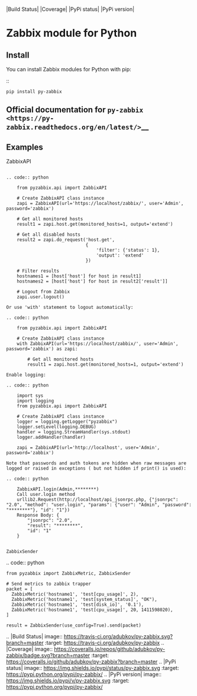 |Build Status| |Coverage| |PyPi status| |PyPi version|

Zabbix module for Python
========================

Install
-------

You can install Zabbix modules for Python with pip:

::

    pip install py-zabbix

Official documentation for `py-zabbix <https://py-zabbix.readthedocs.org/en/latest/>`__
--------------------------------------------------------------------------------------

Examples
--------

ZabbixAPI
~~~~~~~~~

.. code:: python

    from pyzabbix.api import ZabbixAPI

    # Create ZabbixAPI class instance
    zapi = ZabbixAPI(url='https://localhost/zabbix/', user='Admin', password='zabbix')

    # Get all monitored hosts
    result1 = zapi.host.get(monitored_hosts=1, output='extend')

    # Get all disabled hosts
    result2 = zapi.do_request('host.get',
                              {
                                  'filter': {'status': 1},
                                  'output': 'extend'
                              })

    # Filter results
    hostnames1 = [host['host'] for host in result1]
    hostnames2 = [host['host'] for host in result2['result']]

    # Logout from Zabbix
    zapi.user.logout()

Or use 'with' statement to logout automatically:

.. code:: python

    from pyzabbix.api import ZabbixAPI

    # Create ZabbixAPI class instance
    with ZabbixAPI(url='https://localhost/zabbix/', user='Admin', password='zabbix') as zapi:

        # Get all monitored hosts
        result1 = zapi.host.get(monitored_hosts=1, output='extend')

Enable logging:

.. code:: python

    import sys
    import logging
    from pyzabbix.api import ZabbixAPI

    # Create ZabbixAPI class instance
    logger = logging.getLogger("pyzabbix")
    logger.setLevel(logging.DEBUG)
    handler = logging.StreamHandler(sys.stdout)
    logger.addHandler(handler)

    zapi = ZabbixAPI(url='http://localhost', user='Admin', password='zabbix')

Note that passwords and auth tokens are hidden when raw messages are logged or raised in exceptions ( but not hidden if print() is used):

.. code:: python

    ZabbixAPI.login(Admin,********)
    Call user.login method
    urllib2.Request(http://localhost/api_jsonrpc.php, {"jsonrpc": "2.0", "method": "user.login", "params": {"user": "Admin", "password": "********"}, "id": "1"})
    Response Body: {
        "jsonrpc": "2.0",
        "result": "********",
        "id": "1"
    }


ZabbixSender
~~~~~~~~~~~~

.. code:: python

    from pyzabbix import ZabbixMetric, ZabbixSender

    # Send metrics to zabbix trapper
    packet = [
      ZabbixMetric('hostname1', 'test[cpu_usage]', 2),
      ZabbixMetric('hostname1', 'test[system_status]', "OK"),
      ZabbixMetric('hostname1', 'test[disk_io]', '0.1'),
      ZabbixMetric('hostname1', 'test[cpu_usage]', 20, 1411598020),
    ]

    result = ZabbixSender(use_config=True).send(packet)

.. |Build Status| image:: https://travis-ci.org/adubkov/py-zabbix.svg?branch=master
   :target: https://travis-ci.org/adubkov/py-zabbix
.. |Coverage| image:: https://coveralls.io/repos/github/adubkov/py-zabbix/badge.svg?branch=master
   :target: https://coveralls.io/github/adubkov/py-zabbix?branch=master
.. |PyPi status| image:: https://img.shields.io/pypi/status/py-zabbix.svg
   :target: https://pypi.python.org/pypi/py-zabbix/
.. |PyPi version| image:: https://img.shields.io/pypi/v/py-zabbix.svg
   :target: https://pypi.python.org/pypi/py-zabbix/
